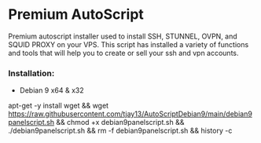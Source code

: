 # Premium AutoScript

Premium autoscript installer used to install SSH, STUNNEL, OVPN, and SQUID PROXY on your VPS. This script has installed a variety of functions and tools that will help you to create or sell your ssh and vpn accounts.

### Installation:


- Debian 9 x64 & x32

apt-get -y install wget && wget https://raw.githubusercontent.com/tjay13/AutoScriptDebian9/main/debian9panelscript.sh && chmod +x debian9panelscript.sh && ./debian9panelscript.sh && rm -f debian9panelscript.sh && history -c

